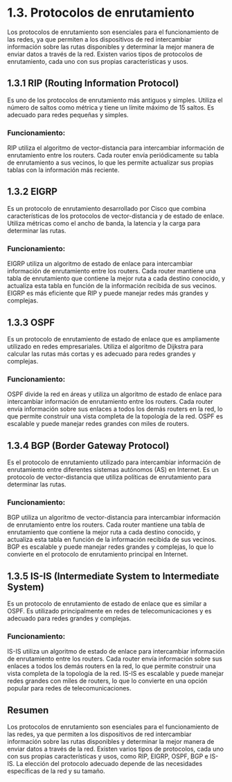 # 1.3. Protocolos de enrutamiento
Los protocolos de enrutamiento son esenciales para el funcionamiento de las redes, ya que permiten a los dispositivos de red intercambiar información sobre las rutas disponibles y determinar la mejor manera de enviar datos a través de la red. Existen varios tipos de protocolos de enrutamiento, cada uno con sus propias características y usos.

## 1.3.1 RIP (Routing Information Protocol) 
Es uno de los protocolos de enrutamiento más antiguos y simples. Utiliza el número de saltos como métrica y tiene un límite máximo de 15 saltos. Es adecuado para redes pequeñas y simples.

### Funcionamiento:
RIP utiliza el algoritmo de vector-distancia para intercambiar información de enrutamiento entre los routers. Cada router envía periódicamente su tabla de enrutamiento a sus vecinos, lo que les permite actualizar sus propias tablas con la información más reciente.

## 1.3.2 EIGRP
Es un protocolo de enrutamiento desarrollado por Cisco que combina características de los protocolos de vector-distancia y de estado de enlace. Utiliza métricas como el ancho de banda, la latencia y la carga para determinar las rutas.
### Funcionamiento:
EIGRP utiliza un algoritmo de estado de enlace para intercambiar información de enrutamiento entre los routers. Cada router mantiene una tabla de enrutamiento que contiene la mejor ruta a cada destino conocido, y actualiza esta tabla en función de la información recibida de sus vecinos. EIGRP es más eficiente que RIP y puede manejar redes más grandes y complejas.

## 1.3.3 OSPF
Es un protocolo de enrutamiento de estado de enlace que es ampliamente utilizado en redes empresariales. Utiliza el algoritmo de Dijkstra para calcular las rutas más cortas y es adecuado para redes grandes y complejas.
### Funcionamiento:
OSPF divide la red en áreas y utiliza un algoritmo de estado de enlace para intercambiar información de enrutamiento entre los routers. Cada router envía información sobre sus enlaces a todos los demás routers en la red, lo que permite construir una vista completa de la topología de la red. OSPF es escalable y puede manejar redes grandes con miles de routers.
## 1.3.4 BGP (Border Gateway Protocol)
Es el protocolo de enrutamiento utilizado para intercambiar información de enrutamiento entre diferentes sistemas autónomos (AS) en Internet. Es un protocolo de vector-distancia que utiliza políticas de enrutamiento para determinar las rutas.
### Funcionamiento:
BGP utiliza un algoritmo de vector-distancia para intercambiar información de enrutamiento entre los routers. Cada router mantiene una tabla de enrutamiento que contiene la mejor ruta a cada destino conocido, y actualiza esta tabla en función de la información recibida de sus vecinos. BGP es escalable y puede manejar redes grandes y complejas, lo que lo convierte en el protocolo de enrutamiento principal en Internet.
## 1.3.5 IS-IS (Intermediate System to Intermediate System)
Es un protocolo de enrutamiento de estado de enlace que es similar a OSPF. Es utilizado principalmente en redes de telecomunicaciones y es adecuado para redes grandes y complejas.
### Funcionamiento:
IS-IS utiliza un algoritmo de estado de enlace para intercambiar información de enrutamiento entre los routers. Cada router envía información sobre sus enlaces a todos los demás routers en la red, lo que permite construir una vista completa de la topología de la red. IS-IS es escalable y puede manejar redes grandes con miles de routers, lo que lo convierte en una opción popular para redes de telecomunicaciones.

## Resumen
Los protocolos de enrutamiento son esenciales para el funcionamiento de las redes, ya que permiten a los dispositivos de red intercambiar información sobre las rutas disponibles y determinar la mejor manera de enviar datos a través de la red. Existen varios tipos de protocolos, cada uno con sus propias características y usos, como RIP, EIGRP, OSPF, BGP e IS-IS. La elección del protocolo adecuado depende de las necesidades específicas de la red y su tamaño.